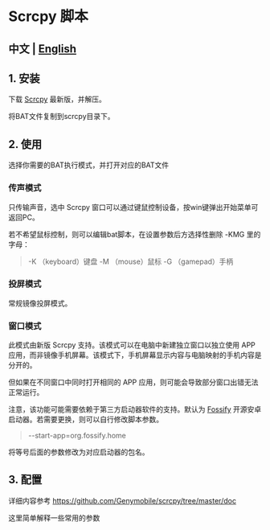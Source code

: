 # Scrcpy 脚本 
## 中文 | [English](README_EN.MD)
## 1. 安装
下载 [Scrcpy](https://github.com/Genymobile/scrcpy) 最新版，并解压。

将BAT文件复制到scrcpy目录下。


## 2. 使用

选择你需要的BAT执行模式，并打开对应的BAT文件

### 传声模式
只传输声音，选中 Scrcpy 窗口可以通过键鼠控制设备，按win键弹出开始菜单可返回PC。

若不希望鼠标控制，则可以编辑bat脚本，在设置参数后方选择性删除 -KMG 里的字母：
>-K （keyboard）键盘
>-M （mouse）鼠标
>-G （gamepad）手柄

### 投屏模式

常规镜像投屏模式。

### 窗口模式

此模式由新版 Scrcpy 支持。该模式可以在电脑中新建独立窗口以独立使用 APP 应用，而非镜像手机屏幕。该模式下，手机屏幕显示内容与电脑映射的手机内容是分开的。

但如果在不同窗口中同时打开相同的 APP 应用，则可能会导致部分窗口出错无法正常运行。

注意，该功能可能需要依赖于第三方启动器软件的支持。默认为 [Fossify](https://github.com/FossifyOrg/Launcher) 开源安卓启动器。若需要更换，则可以自行修改脚本参数。

>--start-app=org.fossify.home

将等号后面的参数修改为对应启动器的包名。

## 3. 配置

详细内容参考 https://github.com/Genymobile/scrcpy/tree/master/doc

这里简单解释一些常用的参数
